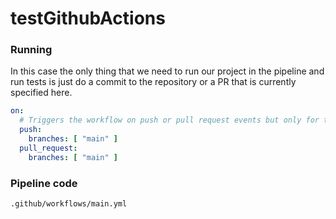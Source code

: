 # testGithubActions
### Running

In this case the only thing that we need to run our project in the pipeline and run tests is just do a commit to the repository or a PR that is currently specified here.

```yaml
on:
  # Triggers the workflow on push or pull request events but only for the "main" branch
  push:
    branches: [ "main" ]
  pull_request:
    branches: [ "main" ]
```

### Pipeline code 

`.github/workflows/main.yml`

